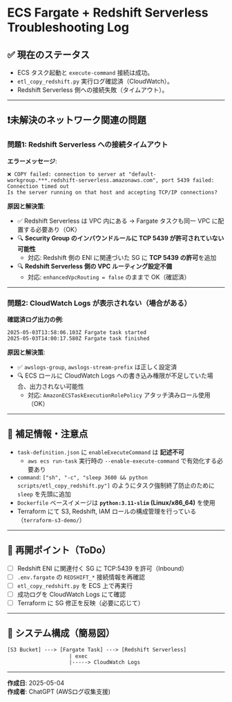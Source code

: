 
# ECS Fargate + Redshift Serverless Troubleshooting Log

## ✅ 現在のステータス

- ECS タスク起動と `execute-command` 接続は成功。
- `etl_copy_redshift.py` 実行ログ確認済（CloudWatch）。
- Redshift Serverless 側への接続失敗（タイムアウト）。

---

## ❗️未解決のネットワーク関連の問題

### 問題1: Redshift Serverless への接続タイムアウト

**エラーメッセージ**:
```
❌ COPY failed: connection to server at "default-workgroup.***.redshift-serverless.amazonaws.com", port 5439 failed: Connection timed out
Is the server running on that host and accepting TCP/IP connections?
```

**原因と解決策**:
- ✅ Redshift Serverless は VPC 内にある → Fargate タスクも同一 VPC に配置する必要あり（OK）
- 🔍 **Security Group のインバウンドルールに TCP 5439 が許可されていない可能性**
  - 対応: Redshift 側の ENI に関連づいた SG に **TCP 5439 の許可**を追加
- 🔍 **Redshift Serverless 側の VPC ルーティング設定不備**
  - 対応: `enhancedVpcRouting = false` のままで OK（確認済）

---

### 問題2: CloudWatch Logs が表示されない（場合がある）

**確認済ログ出力の例**:
```
2025-05-03T13:58:06.103Z Fargate task started
2025-05-03T14:00:17.580Z Fargate task finished
```

**原因と解決策**:
- ✅ `awslogs-group`, `awslogs-stream-prefix` は正しく設定済
- 🔍 ECS ロールに CloudWatch Logs への書き込み権限が不足していた場合、出力されない可能性
  - 対応: `AmazonECSTaskExecutionRolePolicy` アタッチ済みロール使用（OK）

---

## 📝 補足情報・注意点

- `task-definition.json` に `enableExecuteCommand` は **記述不可**
  - `aws ecs run-task` 実行時の `--enable-execute-command` で有効化する必要あり
- `command`: `["sh", "-c", "sleep 3600 && python scripts/etl_copy_redshift.py"]` のようにタスク強制終了防止のために `sleep` を先頭に追加
- `Dockerfile` ベースイメージは **`python:3.11-slim` (Linux/x86_64)** を使用
- Terraform にて S3, Redshift, IAM ロールの構成管理を行っている（`terraform-s3-demo/`）

---

## 🔄 再開ポイント（ToDo）

- [ ] Redshift ENI に関連付く SG に TCP:5439 を許可（Inbound）
- [ ] `.env.fargate` の `REDSHIFT_*` 接続情報を再確認
- [ ] `etl_copy_redshift.py` を ECS 上で再実行
- [ ] 成功ログを CloudWatch Logs にて確認
- [ ] Terraform に SG 修正を反映（必要に応じて）

---

## 🔧 システム構成（簡易図）

```txt
[S3 Bucket] ---> [Fargate Task] ---> [Redshift Serverless]
                    | exec
                    |-----> CloudWatch Logs
```

---

**作成日**: 2025-05-04  
**作成者**: ChatGPT (AWSログ収集支援)
